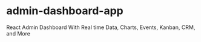 # admin-dashboard-app
React Admin Dashboard With Real time Data, Charts, Events, Kanban, CRM, and More
